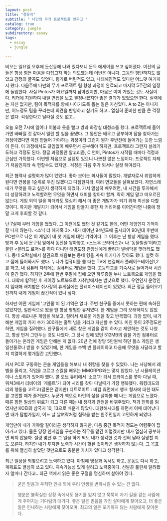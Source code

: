 ```yaml
---
layout: post
title: "경유지"
subtitle: " 나만의 무기 프로젝트를 앞두고 "
catalog: true
category: jungle
subdirectory: essay
tags:
  - essay
  - jungle

---
```


비오는 일요일 오후에 둔산동에 나와 있다보니 문득 에세이를 쓰고 싶어졌다. 이전의 글들은 항상 힘든 마음을 다잡고자 하는 의도였는데 이번은 아니다. 그동안 평탄하지도 않았고 감정의 굴곡도 있었다. 링거로 버틴적도 있고, 나태해진적도 있다만 어느덧 여기까지 왔다. 다음주에 나만의 무기 프로젝트 팀 형성 과정이 완료되고 마지막 5주간의 일정에 돌입한다. 사실 Pintos가 화요일까지 남아있지만, 마음은 이미 가있는 것도 사실이다. 리더에 지원하여 내일 면접을 보고 결정나겠지만 좋은 결과가 있었으면 한다. 실력에는 자신 없지만, 팀이 목적지를 향해 나아가도록 돕는 일은 자신있다. A to Z는 아니지만, 어느정도 팀을 꾸리는데 의견을 반영하고 싶기도 하고.. 열심히 준비한 만큼 큰 걱정은 없다. 걱정한다고 달라질 것도 없고..

오늘 오전 7시에 일어나 이불과 옷을 빨고 방과 화장실 대청소를 했다. 프로젝트에 들어가면 바빠질 것 같아서 밀린 할 일을 끝냈다. 그 동안은 배우고 공부하며 답을 찾아가는 과정이였다면 이젠 만들어 가야하는 과정이라 그런지 뭔가 후반전에 들어가는 듯한 느낌이 든다. 이 과정에서도 끊임없이 배우면서 공부해야 하지만, 프로젝트라 그런지 설레기도하고 걱정도 된다. 정글 과정동안 알고리즘, C 언어, Pintos가 시작될 때마다 걱정과 근심만 가득했다. 이번엔 처음으로 설렘도 있으니 나쁘진 않은 느낌이다. 프로젝트 자체가 처음인지라 속 편할수도 있지만.. 걱정은 다음 주가 되서나 실컷 해야겠다.

최근 협력사 설명회가 많이 있었다. 좋아 보이는 회사들이 많았다. 개발자로서 취업하게 된다면 연봉을 1순위로 두진 않겠다고 다짐한지라, 여러 면모들을 살펴보았다. 자연스레 내가 무엇을 하고 싶은지 생각하게 되었다. 가서 열심히 배우려면, 내 시간을 투자해서 더 성장하려고 노력할려면 무엇을 하면서 재미를 찾아야 할까. 딱히 게임 말고 떠오르진 않는다. 게임 외의 일을 하더라도 열심히 해서 더 좋은 개발자가 되기 위해 최선을 다할 것이다. 하지만 개발자가 되어서 게임을 만들지 못한 채 커리어를 이어간다면 나중에 정말 크게 후회할 것 같다.

난 7살때 부터 게임을 했었다. 그 이전에도 했던 것 같기도 한데, 어떤 게임인지 기억이 잘 나지 않는다. <소닉 더 헤지혹 3>. 내가 태어난 94년도에 출시되어 90년대 후반에 PC판으로 나온 이 게임이 내 첫 게임에 대한 기억이다. 그 이후는 난 항상 게임을 했다. 방과 후 동네 문구점 앞에서 동전을 쌓아놓고 <스노우 브라더스2> 나 '동물철권'이라고 불린 <블러드 로어>를 하다 다니던 태권도장 관장님에게 끌려가 발바닥을 맞더라도 했다. 동네 오락실에서 철권으로 처음보는 동네 형을 계속 이기다가 맞아도 했다. 실컷 하고 집에 들어와서도 했다. 누나가 컴퓨터를 쓸 때는 TV에 연결해서 플레이스테이션1,2를 하고, 내 컴퓨터 차례에는 컴퓨터로 게임을 했다. 고등학교를 기숙사로 들어가서 시간이 줄긴 했다. 하지만 2주에 한번 주말에 집에 오면 하루종일 누나 노트북으로 게임을 했다. 대학에 합격한 후 게이밍 노트북으로 자취방에서는 밤낮으로 했다. 우연인지 운명인지 입대해 배치받은 취사장의 휴게실에는 플레이스테이션이 있었다. 최근 정글 들어오기 전까지 내게 게임이 끊긴적이 있나 싶다.

하지만 어떤 게임에 '고인물'이 된 기억은 없다. 주변 친구들 중에서 못하는 편에 속하진 않았지만, 일반적으로 봤을 땐 항상 평범한 유저였다. 한 게임을 그리 오래하지도 않았다. 항상 새로나온 게임을 해보고, 질려서 새로운 게임을 찾고 반복했다. 과장 없이, 내가 해본 게임의 가지 수가 300개는 훌쩍 넘을 거라고 자신할 수 있다. 미친 듯이 2주정도만 하면, 게임을 질려했다. 친구들에게 새로 찾은 게임을 같이 하자고 제안하는 것도 나였고, 항상 먼저 그만두는 것도 나였다. 그 당시 집에 있던 512MB의 램을 가진 컴퓨터로 돌아가는 온라인 게임은 안해본 게 없다. 20년 전에 장당 5만원씩 하던 플스 게임은 생일선물로나 받을 수 있었기에, 한 게임을 수백 번 플레이하고 다음에 무엇을 사달라고 할지 치열하게 몇개월간 고민했다.

커서 PC로 구동하는 콘솔 게임들을 해보니 내 취향을 찾을 수 있었다. 나는 사냥해서 레벨을 올리고, 직업을 고르고 스킬을 배우는 MMORPG와는 맞지 않았다. 난 시뮬레이션이나 스토리가 있어야 했다. 콜 오브 듀티에서 '소프'가 되서 프라이스를 쫓아 다닐 때, 위쳐3에서 리비아의 '게롤트'가 되어 시리를 찾아 다닐때가 가장 행복했다. 워킹데드의 리의 행동을 고르고(결론은 같지만) 디트로이트 : 비컴 휴먼에서 행크 형사에 대한 태도를 고민할 때가 즐거웠다. 누군가 책으로 타인의 삶을 살아볼 때 나는 게임으로 느꼈다. 때론 힘든 일상의 위로가 되고 다른 때는 내 생각과 관점을 바꿔주었다. 책과 만화를 읽었지만 KOEI의 삼국지 10, 13으로 배운게 많았다. 대항해시대를 하면서 이때 태어났다면 내가 탐험가일지, 어느 날 날벼락처럼 침략을 받는 원주민일지 고민하게 되었다.

게임만이 내가 가야할 길이라곤 생각하지 않지만, 다음 중간 목적지 정도는 어렴풋이 잡아가고 있다. 물론 당장 인게임을 구현하는 직무를 맡긴 어렵겠지만 내가 열심히 공부하면 되지 않을까. 설령 몇년 후 그 일을 하게 되도 내가 생각한 것과 전혀 달라 실망할 지도 모른다. 하지만 내가 투자한 노력과 시간이 헛된 것이라곤 생각하지 않는다. 그 목표를 위해 열심히 살았단 것만으로도 충분한 가치가 있다고 생각한다.

최근 일상을 되찾으려고 노력하고 있다. 아침에 명상과 독서도 하고, 운동도 다시 하고, 계획표도 열심히 쓰고 있다. 지속가능성 있게 살려고 노력중이다. 신발끈 풀린채 달려봤자 얼마나 간다고.. 최근 책에서 읽은 좋은 구절을 명심하며 살아야 겠다.

> 굳은 믿음과 우직한 인내 외에 우리 인생을 변화시킬 수 있는 건 없다.

> 행운은 불확실한 상황 속에서도 용기를 잃지 않고 묵묵히 자기 길을 걷는 사람에게 주어지는 기다림의 대가다. 좋은 일은 믿음을 가진 살마에게 찾아오고, 더 좋은 일은 인내하는 사람에게 찾아오며, 최고의 일은 포기하지 않는 사람에게 찾아온다.
